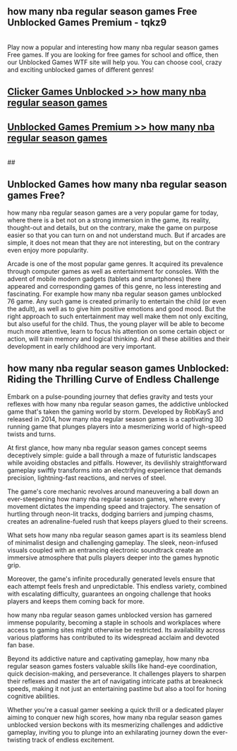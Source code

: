 ## how many nba regular season games Free Unblocked Games Premium - tqkz9 <br>
<br>
Play now a popular and interesting how many nba regular season games Free games. If you are looking for free games for school and office, then our Unblocked Games WTF site will help you. You can choose cool, crazy and exciting unblocked games of different genres!


##  [Clicker Games Unblocked >> how many nba regular season games](http://freeplayer.one?title=how_many_nba_regular_season_games&ref=04)

##  [Unblocked Games Premium >> how many nba regular season games](http://freeplayer.one?title=how_many_nba_regular_season_games&ref=04)
  <br>
  ##



## Unblocked Games how many nba regular season games Free?

how many nba regular season games are a very popular game for today, where there is a bet not on a strong immersion in the game, its reality, thought-out and details, but on the contrary, make the game on purpose easier so that you can turn on and not understand much. But if arcades are simple, it does not mean that they are not interesting, but on the contrary even enjoy more popularity.

Arcade is one of the most popular game genres. It acquired its prevalence through computer games as well as entertainment for consoles. With the advent of mobile modern gadgets (tablets and smartphones) there appeared and corresponding games of this genre, no less interesting and fascinating. For example how many nba regular season games unblocked 76 game. Any such game is created primarily to entertain the child (or even the adult), as well as to give him positive emotions and good mood. But the right approach to such entertainment may well make them not only exciting, but also useful for the child. Thus, the young player will be able to become much more attentive, learn to focus his attention on some certain object or action, will train memory and logical thinking. And all these abilities and their development in early childhood are very important.

##  how many nba regular season games Unblocked: Riding the Thrilling Curve of Endless Challenge

Embark on a pulse-pounding journey that defies gravity and tests your reflexes with how many nba regular season games, the addictive unblocked game that's taken the gaming world by storm. Developed by RobKayS and released in 2014, how many nba regular season games is a captivating 3D running game that plunges players into a mesmerizing world of high-speed twists and turns.

At first glance, how many nba regular season games concept seems deceptively simple: guide a ball through a maze of futuristic landscapes while avoiding obstacles and pitfalls. However, its devilishly straightforward gameplay swiftly transforms into an electrifying experience that demands precision, lightning-fast reactions, and nerves of steel.

The game's core mechanic revolves around maneuvering a ball down an ever-steepening how many nba regular season games, where every movement dictates the impending speed and trajectory. The sensation of hurtling through neon-lit tracks, dodging barriers and jumping chasms, creates an adrenaline-fueled rush that keeps players glued to their screens.

What sets how many nba regular season games apart is its seamless blend of minimalist design and challenging gameplay. The sleek, neon-infused visuals coupled with an entrancing electronic soundtrack create an immersive atmosphere that pulls players deeper into the games hypnotic grip.

Moreover, the game's infinite procedurally generated levels ensure that each attempt feels fresh and unpredictable. This endless variety, combined with escalating difficulty, guarantees an ongoing challenge that hooks players and keeps them coming back for more.

how many nba regular season games unblocked version has garnered immense popularity, becoming a staple in schools and workplaces where access to gaming sites might otherwise be restricted. Its availability across various platforms has contributed to its widespread acclaim and devoted fan base.

Beyond its addictive nature and captivating gameplay, how many nba regular season games fosters valuable skills like hand-eye coordination, quick decision-making, and perseverance. It challenges players to sharpen their reflexes and master the art of navigating intricate paths at breakneck speeds, making it not just an entertaining pastime but also a tool for honing cognitive abilities.

Whether you're a casual gamer seeking a quick thrill or a dedicated player aiming to conquer new high scores, how many nba regular season games unblocked version beckons with its mesmerizing challenges and addictive gameplay, inviting you to plunge into an exhilarating journey down the ever-twisting track of endless excitement.